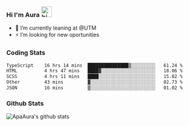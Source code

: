 ### Hi I'm Aura <img src="https://user-images.githubusercontent.com/1303154/88677602-1635ba80-d120-11ea-84d8-d263ba5fc3c0.gif" width="28px" alt="hi">

- 🔭 I’m currently leaning at @UTM
- ⚡ I’m looking for new oportunities


### Coding Stats

<!--START_SECTION:waka-->

```txt
TypeScript    16 hrs 14 mins  ███████████████▒░░░░░░░░░   61.24 %
HTML          4 hrs 47 mins   ████▓░░░░░░░░░░░░░░░░░░░░   18.06 %
SCSS          4 hrs 11 mins   ████░░░░░░░░░░░░░░░░░░░░░   15.82 %
Other         43 mins         ▓░░░░░░░░░░░░░░░░░░░░░░░░   02.73 %
JSON          16 mins         ▒░░░░░░░░░░░░░░░░░░░░░░░░   01.02 %
```

<!--END_SECTION:waka-->

### Github Stats

![ApaAura's github stats](https://github-readme-stats.vercel.app/api?username=ApaAura&count_private=true&theme=tokyonight&hide=contribs,prs)
